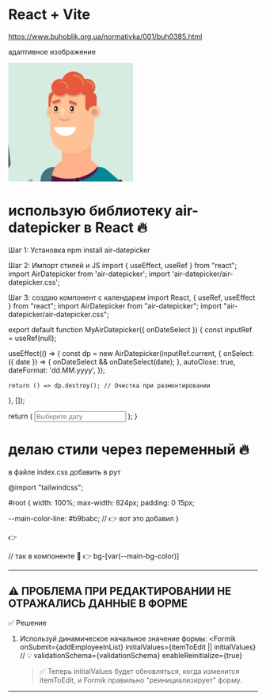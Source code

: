 # React + Vite

https://www.buhoblik.org.ua/normativka/001/buh0385.html

адаптивное изображение

<div class="relative pb-[124%]">
    <img alt="photo" class="absolute top-0 left-0 w-full h-full object-cover" src="/public/screenshot_2.png">
</div>

# использую библиотеку air-datepicker в React 🔥

Шаг 1: Установка
npm install air-datepicker

Шаг 2: Импорт стилей и JS
import { useEffect, useRef } from "react";
import AirDatepicker from 'air-datepicker';
import 'air-datepicker/air-datepicker.css';

Шаг 3:
создаю компонент с календарем
import React, { useRef, useEffect } from "react";
import AirDatepicker from "air-datepicker";
import "air-datepicker/air-datepicker.css";

export default function MyAirDatepicker({ onDateSelect }) {
const inputRef = useRef(null);

useEffect(() => {
const dp = new AirDatepicker(inputRef.current, {
onSelect: ({ date }) => {
onDateSelect && onDateSelect(date);
},
autoClose: true,
dateFormat: 'dd.MM.yyyy',
});

    return () => dp.destroy(); // Очистка при размонтировании

}, []);

return (
<input
      type="text"
      ref={inputRef}
      placeholder="Выберите дату"
      className="border p-2 rounded"
    />
);
}

# делаю стили через переменный 🔥

в файле index.css добавить в рут

@import "tailwindcss";

#root {
width: 100%;
max-width: 824px;
padding: 0 15px;

--main-color-line: #b9babc; // 👉 вот это добавил
}

👉 <div className="w-full h-0.5 bg-[var(--main-color-line)] mt-[14px]"></div> // так в компоненте 🚀
👉 bg-[var(--main-bg-color)]

---

## ⚠️ ПРОБЛЕМА ПРИ РЕДАКТИРОВАНИИ НЕ ОТРАЖАЛИСЬ ДАННЫЕ В ФОРМЕ

✅ Решение

1. Используй динамическое начальное значение формы:
   <Formik
   onSubmit={addEmployeeInList}
   initialValues={itemToEdit || initialValues} // 💡
   validationSchema={validationSchema}
   enableReinitialize={true}
   > ✅ Теперь initialValues будет обновляться, когда изменится itemToEdit, и Formik правильно "реинициализирует" форму.

---
